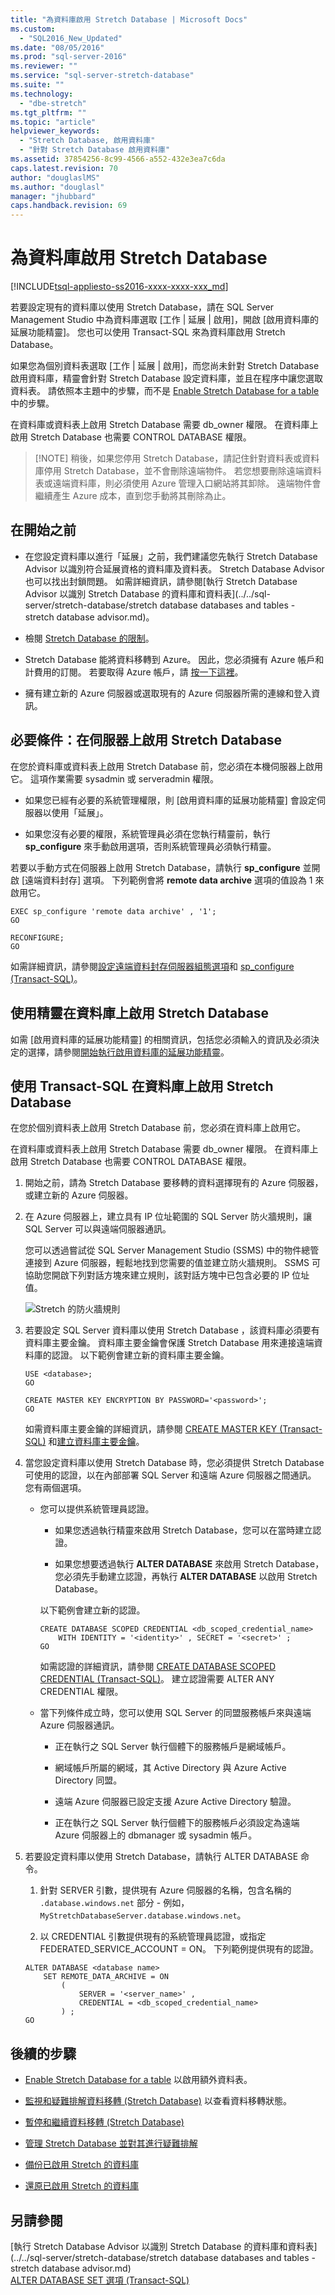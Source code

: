 ```yaml
---
title: "為資料庫啟用 Stretch Database | Microsoft Docs"
ms.custom: 
  - "SQL2016_New_Updated"
ms.date: "08/05/2016"
ms.prod: "sql-server-2016"
ms.reviewer: ""
ms.service: "sql-server-stretch-database"
ms.suite: ""
ms.technology: 
  - "dbe-stretch"
ms.tgt_pltfrm: ""
ms.topic: "article"
helpviewer_keywords: 
  - "Stretch Database, 啟用資料庫"
  - "針對 Stretch Database 啟用資料庫"
ms.assetid: 37854256-8c99-4566-a552-432e3ea7c6da
caps.latest.revision: 70
author: "douglaslMS"
ms.author: "douglasl"
manager: "jhubbard"
caps.handback.revision: 69
---
```

# 為資料庫啟用 Stretch Database
[!INCLUDE[tsql-appliesto-ss2016-xxxx-xxxx-xxx_md](../../includes/tsql-appliesto-ss2016-xxxx-xxxx-xxx-md.md)]

  若要設定現有的資料庫以使用 Stretch Database，請在 SQL Server Management Studio 中為資料庫選取 [工作 | 延展 | 啟用]，開啟 [啟用資料庫的延展功能精靈]。 您也可以使用 Transact-SQL 來為資料庫啟用 Stretch Database。  
  
 如果您為個別資料表選取 [工作 | 延展 | 啟用]，而您尚未針對 Stretch Database 啟用資料庫，精靈會針對 Stretch Database 設定資料庫，並且在程序中讓您選取資料表。 請依照本主題中的步驟，而不是 [Enable Stretch Database for a table](../../sql-server/stretch-database/enable-stretch-database-for-a-table.md)中的步驟。  
  
 在資料庫或資料表上啟用 Stretch Database 需要 db_owner 權限。 在資料庫上啟用 Stretch Database 也需要 CONTROL DATABASE 權限。  

 >   [!NOTE] 稍後，如果您停用 Stretch Database，請記住針對資料表或資料庫停用 Stretch Database，並不會刪除遠端物件。 若您想要刪除遠端資料表或遠端資料庫，則必須使用 Azure 管理入口網站將其卸除。 遠端物件會繼續產生 Azure 成本，直到您手動將其刪除為止。 
 
## 在開始之前  
  
-   在您設定資料庫以進行「延展」之前，我們建議您先執行 Stretch Database Advisor 以識別符合延展資格的資料庫及資料表。 Stretch Database Advisor 也可以找出封鎖問題。 如需詳細資訊，請參閱[執行 Stretch Database Advisor 以識別 Stretch Database 的資料庫和資料表](../../sql-server/stretch-database/stretch database databases and tables - stretch database advisor.md)。  
  
-   檢閱 [Stretch Database 的限制](../../sql-server/stretch-database/limitations-for-stretch-database.md)。  
  
-   Stretch Database 能將資料移轉到 Azure。 因此，您必須擁有 Azure 帳戶和計費用的訂閱。 若要取得 Azure 帳戶，請 [按一下這裡](http://azure.microsoft.com/en-us/pricing/free-trial/)。  
  
-   擁有建立新的 Azure 伺服器或選取現有的 Azure 伺服器所需的連線和登入資訊。  
  
##  <a name="EnableTSQLServer"></a> 必要條件：在伺服器上啟用 Stretch Database  
 在您於資料庫或資料表上啟用 Stretch Database 前，您必須在本機伺服器上啟用它。 這項作業需要 sysadmin 或 serveradmin 權限。  
  
-   如果您已經有必要的系統管理權限，則 [啟用資料庫的延展功能精靈] 會設定伺服器以使用「延展」。  
  
-   如果您沒有必要的權限，系統管理員必須在您執行精靈前，執行 **sp_configure** 來手動啟用選項，否則系統管理員必須執行精靈。  
  
 若要以手動方式在伺服器上啟用 Stretch Database，請執行 **sp_configure** 並開啟 [遠端資料封存] 選項。 下列範例會將 **remote data archive** 選項的值設為 1 來啟用它。  
  
```  
EXEC sp_configure 'remote data archive' , '1';  
GO

RECONFIGURE;  
GO  
```  
  
 如需詳細資訊，請參閱[設定遠端資料封存伺服器組態選項](../../database-engine/configure-windows/configure-the-remote-data-archive-server-configuration-option.md)和 [sp_configure &#40;Transact-SQL&#41;](../../relational-databases/system-stored-procedures/sp-configure-transact-sql.md)。  
  
##  <a name="Wizard"></a> 使用精靈在資料庫上啟用 Stretch Database  
 如需 [啟用資料庫的延展功能精靈] 的相關資訊，包括您必須輸入的資訊及必須決定的選擇，請參閱[開始執行啟用資料庫的延展功能精靈](../../sql-server/stretch-database/get-started-by-running-the-enable-database-for-stretch-wizard.md)。  
  
##  <a name="EnableTSQLDatabase"></a> 使用 Transact-SQL 在資料庫上啟用 Stretch Database  
 在您於個別資料表上啟用 Stretch Database 前，您必須在資料庫上啟用它。  
  
 在資料庫或資料表上啟用 Stretch Database 需要 db_owner 權限。 在資料庫上啟用 Stretch Database 也需要 CONTROL DATABASE 權限。  
  
1.  開始之前，請為 Stretch Database 要移轉的資料選擇現有的 Azure 伺服器，或建立新的 Azure 伺服器。  
  
2.  在 Azure 伺服器上，建立具有 IP 位址範圍的 SQL Server 防火牆規則，讓 SQL Server 可以與遠端伺服器通訊。  

    您可以透過嘗試從 SQL Server Management Studio (SSMS) 中的物件總管連接到 Azure 伺服器，輕鬆地找到您需要的值並建立防火牆規則。 SSMS 可協助您開啟下列對話方塊來建立規則，該對話方塊中已包含必要的 IP 位址值。
    
    ![Stretch 的防火牆規則](../../sql-server/stretch-database/media/firewall-rule-for-stretch.png)
  
3.  若要設定 SQL Server 資料庫以使用 Stretch Database ，該資料庫必須要有資料庫主要金鑰。 資料庫主要金鑰會保護 Stretch Database 用來連接遠端資料庫的認證。 以下範例會建立新的資料庫主要金鑰。  
  
    ```tsql  
    USE <database>; 
    GO  
  
    CREATE MASTER KEY ENCRYPTION BY PASSWORD='<password>'; 
    GO
    ```  
    如需資料庫主要金鑰的詳細資訊，請參閱 [CREATE MASTER KEY &#40;Transact-SQL&#41;](../../t-sql/statements/create-master-key-transact-sql.md) 和[建立資料庫主要金鑰](../../relational-databases/security/encryption/create-a-database-master-key.md)。
    
4.  當您設定資料庫以使用 Stretch Database 時，您必須提供 Stretch Database 可使用的認證，以在內部部署 SQL Server 和遠端 Azure 伺服器之間通訊。 您有兩個選項。  
  
    -   您可以提供系統管理員認證。  
  
        -   如果您透過執行精靈來啟用 Stretch Database，您可以在當時建立認證。  
  
        -   如果您想要透過執行 **ALTER DATABASE** 來啟用 Stretch Database，您必須先手動建立認證，再執行 **ALTER DATABASE** 以啟用 Stretch Database。 
        
        以下範例會建立新的認證。
  
        ```tsql  
        CREATE DATABASE SCOPED CREDENTIAL <db_scoped_credential_name>  
            WITH IDENTITY = '<identity>' , SECRET = '<secret>' ;
        GO   
        ```  

         如需認證的詳細資訊，請參閱 [CREATE DATABASE SCOPED CREDENTIAL &#40;Transact-SQL&#41;](../../t-sql/statements/create-database-scoped-credential-transact-sql.md)。 建立認證需要 ALTER ANY CREDENTIAL 權限。  

    -   當下列條件成立時，您可以使用 SQL Server 的同盟服務帳戶來與遠端 Azure 伺服器通訊。  
  
        -   正在執行之 SQL Server 執行個體下的服務帳戶是網域帳戶。  
  
        -   網域帳戶所屬的網域，其 Active Directory 與 Azure Active Directory 同盟。  
  
        -   遠端 Azure 伺服器已設定支援 Azure Active Directory 驗證。  
  
        -   正在執行之 SQL Server 執行個體下的服務帳戶必須設定為遠端 Azure 伺服器上的 dbmanager 或 sysadmin 帳戶。  
  
5.  若要設定資料庫以使用 Stretch Database，請執行 ALTER DATABASE 命令。  
  
    1.  針對 SERVER 引數，提供現有 Azure 伺服器的名稱，包含名稱的 `.database.windows.net` 部分 - 例如，`MyStretchDatabaseServer.database.windows.net`。  
  
    2.  以 CREDENTIAL 引數提供現有的系統管理員認證，或指定 FEDERATED_SERVICE_ACCOUNT = ON。 下列範例提供現有的認證。  
  
    ```tsql  
    ALTER DATABASE <database name>  
        SET REMOTE_DATA_ARCHIVE = ON  
            (  
                SERVER = '<server_name>' ,  
                CREDENTIAL = <db_scoped_credential_name>  
            ) ;  
    GO
    ```  
  
## 後續的步驟  
-   [Enable Stretch Database for a table](../../sql-server/stretch-database/enable-stretch-database-for-a-table.md) 以啟用額外資料表。  
  
-   [監視和疑難排解資料移轉 &#40;Stretch Database&#41;](../../sql-server/stretch-database/monitor-and-troubleshoot-data-migration-stretch-database.md) 以查看資料移轉狀態。  
  
-   [暫停和繼續資料移轉 &#40;Stretch Database&#41;](../../sql-server/stretch-database/pause-and-resume-data-migration-stretch-database.md)  
  
-   [管理 Stretch Database 並對其進行疑難排解](../../sql-server/stretch-database/manage-and-troubleshoot-stretch-database.md)  
  
-   [備份已啟用 Stretch 的資料庫](../../sql-server/stretch-database/backup-stretch-enabled-databases-stretch-database.md)  
  
-   [還原已啟用 Stretch 的資料庫](../../sql-server/stretch-database/restore-stretch-enabled-databases-stretch-database.md)  
  
## 另請參閱  
 [執行 Stretch Database Advisor 以識別 Stretch Database 的資料庫和資料表](../../sql-server/stretch-database/stretch database databases and tables - stretch database advisor.md)   
 [ALTER DATABASE SET 選項 &#40;Transact-SQL&#41;](../Topic/ALTER%20DATABASE%20SET%20Options%20\(Transact-SQL\).md)  
  
  